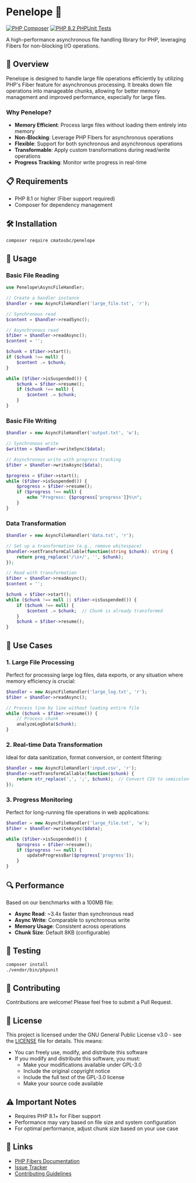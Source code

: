 # Penelope 🧵

[![PHP Composer](https://github.com/cmatosbc/penelope/actions/workflows/composer.yml/badge.svg)](https://github.com/cmatosbc/penelope/actions/workflows/composer.yml) [![PHP 8.2 PHPUnit Tests](https://github.com/cmatosbc/penelope/actions/workflows/phpunit.yml/badge.svg)](https://github.com/cmatosbc/penelope/actions/workflows/phpunit.yml)

A high-performance asynchronous file handling library for PHP, leveraging Fibers for non-blocking I/O operations.

## 🚀 Overview

Penelope is designed to handle large file operations efficiently by utilizing PHP's Fiber feature for asynchronous processing. It breaks down file operations into manageable chunks, allowing for better memory management and improved performance, especially for large files.

### Why Penelope?

- **Memory Efficient**: Process large files without loading them entirely into memory
- **Non-Blocking**: Leverage PHP Fibers for asynchronous operations
- **Flexible**: Support for both synchronous and asynchronous operations
- **Transformable**: Apply custom transformations during read/write operations
- **Progress Tracking**: Monitor write progress in real-time

## 📋 Requirements

- PHP 8.1 or higher (Fiber support required)
- Composer for dependency management

## 🛠 Installation

```bash
composer require cmatosbc/penelope
```

## 📖 Usage

### Basic File Reading

```php
use Penelope\AsyncFileHandler;

// Create a handler instance
$handler = new AsyncFileHandler('large_file.txt', 'r');

// Synchronous read
$content = $handler->readSync();

// Asynchronous read
$fiber = $handler->readAsync();
$content = '';

$chunk = $fiber->start();
if ($chunk !== null) {
    $content .= $chunk;
}

while ($fiber->isSuspended()) {
    $chunk = $fiber->resume();
    if ($chunk !== null) {
        $content .= $chunk;
    }
}
```

### Basic File Writing

```php
$handler = new AsyncFileHandler('output.txt', 'w');

// Synchronous write
$written = $handler->writeSync($data);

// Asynchronous write with progress tracking
$fiber = $handler->writeAsync($data);

$progress = $fiber->start();
while ($fiber->isSuspended()) {
    $progress = $fiber->resume();
    if ($progress !== null) {
        echo "Progress: {$progress['progress']}%\n";
    }
}
```

### Data Transformation

```php
$handler = new AsyncFileHandler('data.txt', 'r');

// Set up a transformation (e.g., remove whitespace)
$handler->setTransformCallable(function(string $chunk): string {
    return preg_replace('/\s+/', '', $chunk);
});

// Read with transformation
$fiber = $handler->readAsync();
$content = '';

$chunk = $fiber->start();
while ($chunk !== null || $fiber->isSuspended()) {
    if ($chunk !== null) {
        $content .= $chunk;  // Chunk is already transformed
    }
    $chunk = $fiber->resume();
}
```

## 🎯 Use Cases

### 1. Large File Processing
Perfect for processing large log files, data exports, or any situation where memory efficiency is crucial:

```php
$handler = new AsyncFileHandler('large_log.txt', 'r');
$fiber = $handler->readAsync();

// Process line by line without loading entire file
while ($chunk = $fiber->resume()) {
    // Process chunk
    analyzeLogData($chunk);
}
```

### 2. Real-time Data Transformation
Ideal for data sanitization, format conversion, or content filtering:

```php
$handler = new AsyncFileHandler('input.csv', 'r');
$handler->setTransformCallable(function($chunk) {
    return str_replace(',', ';', $chunk);  // Convert CSV to semicolon-separated
});
```

### 3. Progress Monitoring
Perfect for long-running file operations in web applications:

```php
$handler = new AsyncFileHandler('large_file.txt', 'w');
$fiber = $handler->writeAsync($data);

while ($fiber->isSuspended()) {
    $progress = $fiber->resume();
    if ($progress !== null) {
        updateProgressBar($progress['progress']);
    }
}
```

## 🔍 Performance

Based on our benchmarks with a 100MB file:

- **Async Read**: ~3.4x faster than synchronous read
- **Async Write**: Comparable to synchronous write
- **Memory Usage**: Consistent across operations
- **Chunk Size**: Default 8KB (configurable)

## 🧪 Testing

```bash
composer install
./vendor/bin/phpunit
```

## 🤝 Contributing

Contributions are welcome! Please feel free to submit a Pull Request.

## 📝 License

This project is licensed under the GNU General Public License v3.0 - see the [LICENSE](LICENSE) file for details. This means:

- You can freely use, modify, and distribute this software
- If you modify and distribute this software, you must:
  * Make your modifications available under GPL-3.0
  * Include the original copyright notice
  * Include the full text of the GPL-3.0 license
  * Make your source code available

## ⚠️ Important Notes

- Requires PHP 8.1+ for Fiber support
- Performance may vary based on file size and system configuration
- For optimal performance, adjust chunk size based on your use case

## 🔗 Links

- [PHP Fibers Documentation](https://www.php.net/manual/en/language.fibers.php)
- [Issue Tracker](https://github.com/your-username/penelope/issues)
- [Contributing Guidelines](CONTRIBUTING.md)
